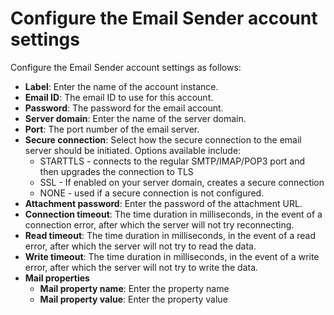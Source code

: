 # Configure the Email Sender account settings

Configure the Email Sender account settings as follows:

* **Label**: Enter the name of the account instance.
* **Email ID**: The email ID to use for this account.
* **Password**: The password for the email account.
* **Server domain**: Enter the name of the server domain.
* **Port**: The port number of the email server.
* **Secure connection**: Select how the secure connection to the email server should be initiated. Options available include:
  * STARTTLS - connects to the regular SMTP/IMAP/POP3 port and then upgrades the connection to TLS
  * SSL - If enabled on your server domain, creates a secure connection
  * NONE - used if a secure connection is not configured.
* **Attachment password**: Enter the password of the attachment URL.
* **Connection timeout**: The time duration in milliseconds, in the event of a connection error, after which the server will not try reconnecting.&#x20;
* **Read timeout**: The time duration in milliseconds, in the event of a read error, after which the server will not try to read the data.&#x20;
* **Write timeout**: The time duration in milliseconds, in the event of a write error, after which the server will not try to write the data.&#x20;
* **Mail properties**
  * &#x20;**Mail property name**: Enter the property name
  * **Mail property value**: Enter the property value
